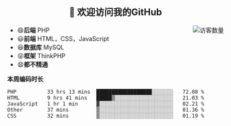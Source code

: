 <h2 align="center">👋 欢迎访问我的GitHub</h2>


<img align='right' src="https://profile-counter.glitch.me/declandragon/count.svg" alt="访客数量"/>

- 😄**后端** PHP
- 😃**前端** HTML，CSS，JavaScript
- 😆**数据库** MySQL
- 😝**框架** ThinkPHP
- 😧**都不精通**



**本周编码时长**

<!--START_SECTION:waka-->
```text
PHP          33 hrs 13 mins  ██████████████████░░░░░░░   72.08 % 
HTML         9 hrs 41 mins   █████▒░░░░░░░░░░░░░░░░░░░   21.03 % 
JavaScript   1 hr 1 min      ▓░░░░░░░░░░░░░░░░░░░░░░░░   02.21 % 
Other        37 mins         ▒░░░░░░░░░░░░░░░░░░░░░░░░   01.36 % 
CSS          32 mins         ▒░░░░░░░░░░░░░░░░░░░░░░░░   01.19 % 
```
<!--END_SECTION:waka-->



<!--
**declandragon/declandragon** is a ✨ _special_ ✨ repository because its `README.md` (this file) appears on your GitHub profile.

Here are some ideas to get you started:

- 🔭 I’m currently working on ...
- 🌱 I’m currently learning ...
- 👯 I’m looking to collaborate on ...
- 🤔 I’m looking for help with ...
- 💬 Ask me about ...
- 📫 How to reach me: ...
- 😄 Pronouns: ...
- ⚡ Fun fact: ...
-->
